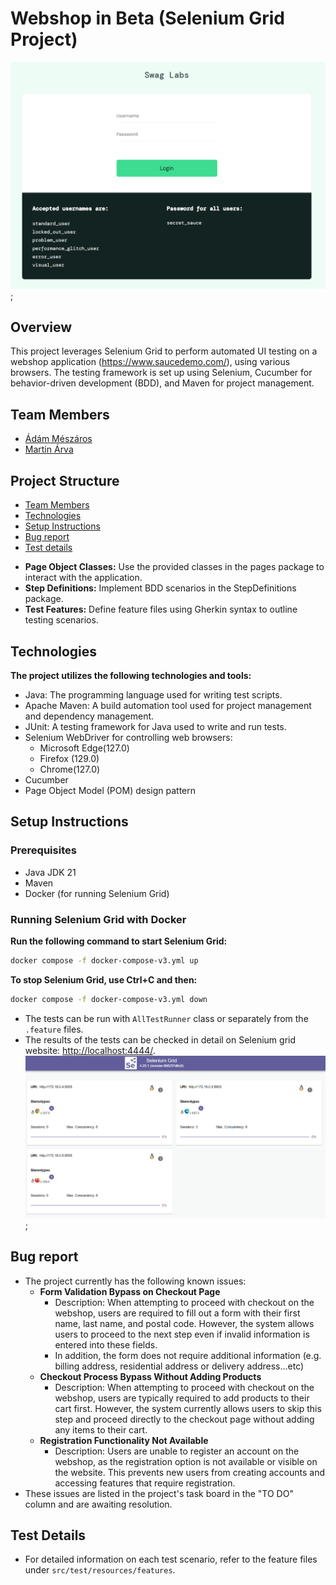 # Webshop in Beta (Selenium Grid Project)
<img src="img.png" alt="img.png" width="700"/>;
## Overview
This project leverages Selenium Grid to perform automated UI testing on a webshop application (https://www.saucedemo.com/), using various browsers. 
The testing framework is set up using Selenium, Cucumber for behavior-driven development (BDD), and Maven for project management.

## Team Members
- [Ádám Mészáros](https://github.com/adesz0112)
- [Martin Árva](https://github.com/arvamartin)

## Project Structure

- [Team Members](#team-members)
- [Technologies](#technologies)
- [Setup Instructions](#setup-instructions)
- [Bug report](#bug-report)
- [Test details](#test-details)

* **Page Object Classes:** Use the provided classes in the pages package to interact with the application.
* **Step Definitions:** Implement BDD scenarios in the StepDefinitions package.
* **Test Features:** Define feature files using Gherkin syntax to outline testing scenarios.

## Technologies
**The project utilizes the following technologies and tools:**

* Java: The programming language used for writing test scripts.
* Apache Maven: A build automation tool used for project management and dependency management.
* JUnit: A testing framework for Java used to write and run tests.
* Selenium WebDriver for controlling web browsers:
   - Microsoft Edge(127.0)
   - Firefox (129.0)
   - Chrome(127.0)
* Cucumber
* Page Object Model (POM) design pattern

## Setup Instructions
### Prerequisites
* Java JDK 21
* Maven
* Docker (for running Selenium Grid)

### Running Selenium Grid with Docker
**Run the following command to start Selenium Grid:**
```bash
docker compose -f docker-compose-v3.yml up
```
**To stop Selenium Grid, use Ctrl+C and then:**
```bash
docker compose -f docker-compose-v3.yml down
```
* The tests can be run with `AllTestRunner` class or separately from the `.feature` files.
* The results of the tests can be checked in detail on Selenium grid website: [http://localhost:4444/](http://localhost:4444/).
<img src="img_1.png" alt="img_1.png" width="700"/>;

## Bug report
* The project currently has the following known issues:
  - **Form Validation Bypass on Checkout Page**
    - Description: When attempting to proceed with checkout on the webshop, users are required to fill out a form with their first name, last name, and postal code. However, the system allows users to proceed to the next step even if invalid information is entered into these fields.
    - In addition, the form does not require additional information (e.g. billing address, residential address or delivery address...etc) 
  - **Checkout Process Bypass Without Adding Products**
    - Description: When attempting to proceed with checkout on the webshop, users are typically required to add products to their cart first. 
      However, the system currently allows users to skip this step and proceed directly to the checkout page without adding any items to their cart.
  - **Registration Functionality Not Available**
    - Description: Users are unable to register an account on the webshop, as the registration option is not available or visible on the website. This prevents new users from creating accounts and accessing features that require registration.
* These issues are listed in the project's task board in the "TO DO" column and are awaiting resolution.

## Test Details
* For detailed information on each test scenario, refer to the feature files under `src/test/resources/features`.